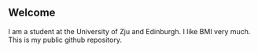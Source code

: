 ## Welcome

I am a student at the University of Zju and Edinburgh. I like BMI very much.
This is my public github repository. 

